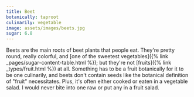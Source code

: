 ```yaml
---
title: Beet
botanically: taproot
culinarily: vegetable
image: assets/images/beets.jpg
sugar: 6.8
---
```

Beets are the main roots of beet plants that people eat. They're pretty round, really colorful, and [one of the sweetest vegetables]({% link _pages/sugar-content-table.html %}); but they're not [fruits]({% link _types/fruit.html %}) at all. Something has to be a fruit botanically for it to be one culinarily, and beets don't contain seeds like the botanical definition of "fruit" necessitates. Plus, it's often either cooked or eaten in a vegetable salad. I would never bite into one raw or put any in a fruit salad.